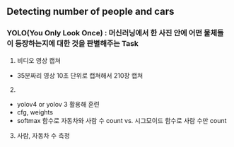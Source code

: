 <!-- object_detection -->
## Detecting number of people and cars
### YOLO(You Only Look Once) : 머신러닝에서 한 사진 안에 어떤 물체들이 등장하는지에 대한 것을 판별해주는 Task

1. 비디오 영상 캡쳐
  - 35분짜리 영상 10초 단위로 캡쳐해서 210장 캡쳐




2. 
  - yolov4 or yolov 3 활용해 훈련
  - cfg, weights 
  - softmax 함수로 자동차와 사람 수 count  vs. 시그모이드 함수로 사람 수만 count
  
  
  
3. 사람, 자동차 수 측정

